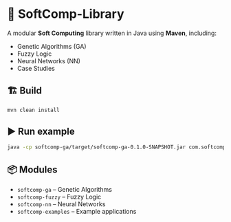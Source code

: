 # 🧠 SoftComp-Library

A modular **Soft Computing** library written in Java using **Maven**, including:
- Genetic Algorithms (GA)
- Fuzzy Logic
- Neural Networks (NN)
- Case Studies

## 🏗️ Build
```bash
mvn clean install
```

## ▶️ Run example
```bash
java -cp softcomp-ga/target/softcomp-ga-0.1.0-SNAPSHOT.jar com.softcomp.ga.App
```

## 📦 Modules
- `softcomp-ga` – Genetic Algorithms
- `softcomp-fuzzy` – Fuzzy Logic
- `softcomp-nn` – Neural Networks
- `softcomp-examples` – Example applications
